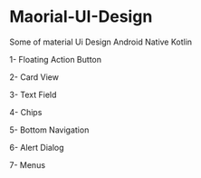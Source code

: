 # Maorial-UI-Design
Some of material Ui Design Android Native Kotlin

1- Floating Action Button

2- Card View

3- Text Field

4- Chips

5- Bottom Navigation

6- Alert Dialog

7- Menus

